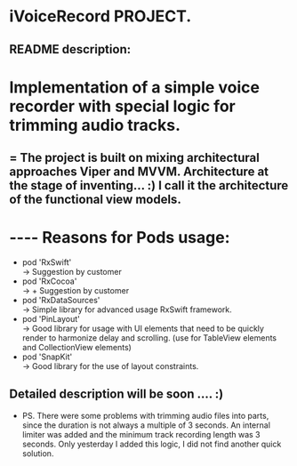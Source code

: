 

iVoiceRecord PROJECT.
=

README description:
-

Implementation of a simple voice recorder with special logic for trimming audio tracks.
=

= The project is built on mixing architectural approaches Viper and MVVM. Architecture at the stage of inventing... :) I call it the architecture of the functional view models. 
-


---- Reasons for Pods usage:
=

- pod 'RxSwift'                                
    -> Suggestion by customer
- pod 'RxCocoa'                               
    -> + Suggestion by customer
- pod 'RxDataSources'                     
    -> Simple library for advanced usage RxSwift framework.
- pod 'PinLayout'                              
    -> Good library for usage with UI elements that need to be quickly render to harmonize delay and scrolling. (use for TableView elements and CollectionView elements)
- pod 'SnapKit'                                  
    -> Good library for the use of layout constraints.

Detailed description will be  soon .... :)
-
- PS. There were some problems with trimming audio files into parts, since the duration is not always a multiple of 3 seconds. An internal limiter was added and the minimum track recording length was 3 seconds. Only yesterday I added this logic, I did not find another quick solution.

